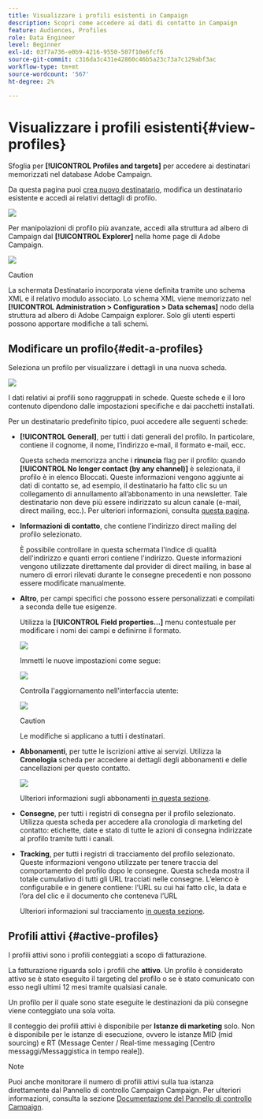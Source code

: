 ```yaml
---
title: Visualizzare i profili esistenti in Campaign
description: Scopri come accedere ai dati di contatto in Campaign
feature: Audiences, Profiles
role: Data Engineer
level: Beginner
exl-id: 03f7a736-e0b9-4216-9550-507f10e6fcf6
source-git-commit: c316da3c431e42860c46b5a23c73a7c129abf3ac
workflow-type: tm+mt
source-wordcount: '567'
ht-degree: 2%

---
```


# Visualizzare i profili esistenti{#view-profiles}

Sfoglia per **[!UICONTROL Profiles and targets]** per accedere ai destinatari memorizzati nel database Adobe Campaign.

Da questa pagina puoi [crea nuovo destinatario](create-profiles.md), modifica un destinatario esistente e accedi ai relativi dettagli di profilo.

![](assets/profiles-and-targets.png)

Per manipolazioni di profilo più avanzate, accedi alla struttura ad albero di Campaign dal **[!UICONTROL Explorer]** nella home page di Adobe Campaign.

![](assets/recipients-in-explorer.png)


>[!CAUTION]
>
>La schermata Destinatario incorporata viene definita tramite uno schema XML e il relativo modulo associato. Lo schema XML viene memorizzato nel **[!UICONTROL Administration > Configuration > Data schemas]** nodo della struttura ad albero di Adobe Campaign explorer. Solo gli utenti esperti possono apportare modifiche a tali schemi.

## Modificare un profilo{#edit-a-profiles}

Seleziona un profilo per visualizzare i dettagli in una nuova scheda.

![](assets/edit-a-profile.png)

I dati relativi ai profili sono raggruppati in schede. Queste schede e il loro contenuto dipendono dalle impostazioni specifiche e dai pacchetti installati.

Per un destinatario predefinito tipico, puoi accedere alle seguenti schede:

* **[!UICONTROL General]**, per tutti i dati generali del profilo. In particolare, contiene il cognome, il nome, l’indirizzo e-mail, il formato e-mail, ecc.

   Questa scheda memorizza anche i **rinuncia** flag per il profilo: quando **[!UICONTROL No longer contact (by any channel)]** è selezionata, il profilo è in elenco Bloccati. Queste informazioni vengono aggiunte ai dati di contatto se, ad esempio, il destinatario ha fatto clic su un collegamento di annullamento all’abbonamento in una newsletter. Tale destinatario non deve più essere indirizzato su alcun canale (e-mail, direct mailing, ecc.). Per ulteriori informazioni, consulta [questa pagina](../send/quarantines.md).

* **Informazioni di contatto**, che contiene l’indirizzo direct mailing del profilo selezionato.

   È possibile controllare in questa schermata l&#39;indice di qualità dell&#39;indirizzo e quanti errori contiene l&#39;indirizzo. Queste informazioni vengono utilizzate direttamente dal provider di direct mailing, in base al numero di errori rilevati durante le consegne precedenti e non possono essere modificate manualmente.

* **Altro**, per campi specifici che possono essere personalizzati e compilati a seconda delle tue esigenze.

   Utilizza la **[!UICONTROL Field properties…]** menu contestuale per modificare i nomi dei campi e definirne il formato.

   ![](assets/other-tab-field-properties.png)

   Immetti le nuove impostazioni come segue:

   ![](assets/change-field-properties.png)

   Controlla l&#39;aggiornamento nell&#39;interfaccia utente:

   ![](assets/other-tab-updated.png)


   >[!CAUTION]
   >Le modifiche si applicano a tutti i destinatari.


* **Abbonamenti**, per tutte le iscrizioni attive ai servizi. Utilizza la **Cronologia** scheda per accedere ai dettagli degli abbonamenti e delle cancellazioni per questo contatto.

   ![](assets/subscription-tab.png)

   Ulteriori informazioni sugli abbonamenti [in questa sezione](../start/subscriptions.md).

* **Consegne**, per tutti i registri di consegna per il profilo selezionato. Utilizza questa scheda per accedere alla cronologia di marketing del contatto: etichette, date e stato di tutte le azioni di consegna indirizzate al profilo tramite tutti i canali.


* **Tracking**, per tutti i registri di tracciamento del profilo selezionato. Queste informazioni vengono utilizzate per tenere traccia del comportamento del profilo dopo le consegne. Questa scheda mostra il totale cumulativo di tutti gli URL tracciati nelle consegne. L’elenco è configurabile e in genere contiene: l’URL su cui hai fatto clic, la data e l’ora del clic e il documento che conteneva l’URL

   Ulteriori informazioni sul tracciamento [in questa sezione](../start/tracking.md).


## Profili attivi {#active-profiles}

I profili attivi sono i profili conteggiati a scopo di fatturazione.

La fatturazione riguarda solo i profili che **attivo**. Un profilo è considerato attivo se è stato eseguito il targeting del profilo o se è stato comunicato con esso negli ultimi 12 mesi tramite qualsiasi canale.

Un profilo per il quale sono state eseguite le destinazioni da più consegne viene conteggiato una sola volta.

Il conteggio dei profili attivi è disponibile per **Istanze di marketing** solo. Non è disponibile per le istanze di esecuzione, ovvero le istanze MID (mid sourcing) e RT (Message Center / Real-time messaging [Centro messaggi/Messaggistica in tempo reale]).

>[!NOTE]
>
>Puoi anche monitorare il numero di profili attivi sulla tua istanza direttamente dal Pannello di controllo Campaign Campaign. Per ulteriori informazioni, consulta la sezione [Documentazione del Pannello di controllo Campaign](https://experienceleague.adobe.com/docs/control-panel/using/performance-monitoring/active-profiles-monitoring.html).
